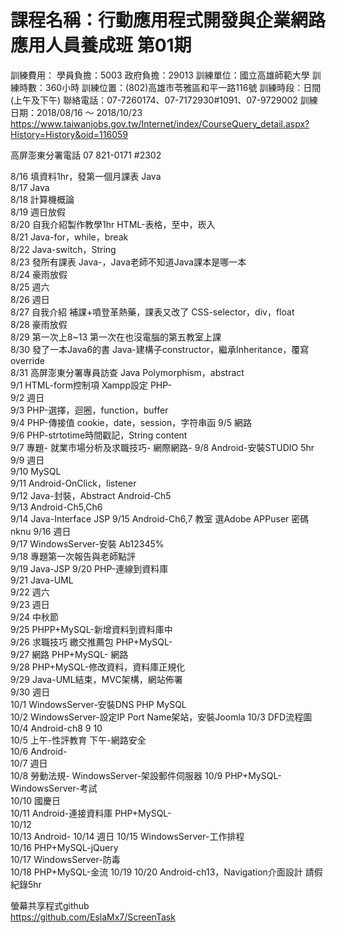 # 課程名稱：行動應用程式開發與企業網路應用人員養成班 第01期
訓練費用： 學員負擔：5003
政府負擔：29013
訓練單位：國立高雄師範大學
訓練時數：360小時
訓練位置：(802)高雄市苓雅區和平一路116號
訓練時段：日間(上午及下午)
聯絡電話：07-7260174、07-7172930#1091、07-9729002
訓練日期：2018/08/16 ～ 2018/10/23
https://www.taiwanjobs.gov.tw/Internet/index/CourseQuery_detail.aspx?History=History&oid=116059

高屏澎東分署電話 07 821-0171 #2302


8/16 填資料1hr，發第一個月課表 Java  
8/17 Java  
8/18 計算機概論  
8/19 週日放假  
8/20 自我介紹製作教學1hr HTML-表格，至中，崁入  
8/21 Java-for，while，break  
8/22 Java-switch，String  
8/23 發所有課表 Java-，Java老師不知道Java課本是哪一本  
8/24 豪雨放假  
8/25 週六  
8/26 週日  
8/27 自我介紹 補課+噴登革熱藥，課表又改了 CSS-selector，div，float  
8/28 豪雨放假  
8/29 第一次上8~13 第一次在也沒電腦的第五教室上課  
8/30 發了一本Java6的書 Java-建構子constructor，繼承Inheritance，覆寫override  
8/31 高屏澎東分署專員訪查 Java Polymorphism，abstract  
9/1 HTML-form控制項 Xampp設定 PHP-  
9/2 週日  
9/3 PHP-選擇，迴圈，function，buffer  
9/4 PHP-傳接值 cookie，date，session，字符串函
9/5 網路  
9/6 PHP-strtotime時間戳記，String content  
9/7 專題- 就業市場分析及求職技巧- 網際網路-
9/8 Android-安裝STUDIO 5hr  
9/9 週日  
9/10 MySQL  
9/11 Android-OnClick，listener  
9/12 Java-封裝，Abstract Android-Ch5  
9/13 Android-Ch5,Ch6  
9/14 Java-Interface JSP
9/15 Android-Ch6,7      教室 選Adobe APPuser 密碼nknu
9/16 週日  
9/17 WindowsServer-安裝 Ab12345%  
9/18 專題第一次報告與老師點評   
9/19 Java-JSP 
9/20 PHP-連線到資料庫   
9/21 Java-UML  
9/22 週六  
9/23 週日  
9/24 中秋節  
9/25 PHPP+MySQL-新增資料到資料庫中  
9/26 求職技巧 繳交推薦包 PHP+MySQL-  
9/27 網路 PHP+MySQL- 網路  
9/28 PHP+MySQL-修改資料，資料庫正規化  
9/29 Java-UML結束，MVC架構，網站佈署  
9/30 週日  
10/1 WindowsServer-安裝DNS PHP MySQL  
10/2 WindowsServer-設定IP Port Name架站，安裝Joomla
10/3 DFD流程圖  
10/4 Android-ch8 9 10  
10/5 上午-性評教育 下午-網路安全  
10/6 Android-  
10/7 週日  
10/8 勞動法規- WindowsServer-架設郵件伺服器
10/9 PHP+MySQL- WindowsServer-考試  
10/10 國慶日  
10/11 Android-連接資料庫 PHP+MySQL-  
10/12  
10/13 Android- 
10/14 週日
10/15 WindowsServer-工作排程  
10/16 PHP+MySQL-jQuery  
10/17 WindowsServer-防毒  
10/18 PHP+MySQL-金流
10/19
10/20 Android-ch13，Navigation介面設計
請假紀錄5hr
  
  
螢幕共享程式github  
https://github.com/EslaMx7/ScreenTask  